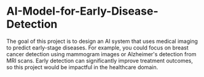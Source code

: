 # AI-Model-for-Early-Disease-Detection
The goal of this project is to design an AI system that uses medical imaging to predict early-stage diseases. For example, you could focus on breast cancer detection using mammogram images or Alzheimer's detection from MRI scans. Early detection can significantly improve treatment outcomes, so this project would be impactful in the healthcare domain.
